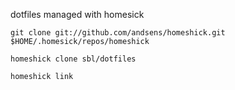 dotfiles managed with homesick

`git clone git://github.com/andsens/homeshick.git $HOME/.homesick/repos/homeshick`

`homeshick clone sbl/dotfiles`

`homeshick link`
